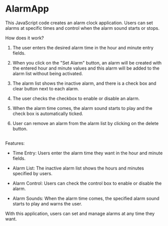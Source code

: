 # AlarmApp

This JavaScript code creates an alarm clock application. Users can set alarms at specific times and control when the alarm sound starts or stops.

How does it work?

1. The user enters the desired alarm time in the hour and minute entry fields.

2. When you click on the "Set Alarm" button, an alarm will be created with the entered hour and minute values and this alarm will be added to the alarm list without being activated.

3. The alarm list shows the inactive alarm, and there is a check box and clear button next to each alarm.

4. The user checks the checkbox to enable or disable an alarm.

5. When the alarm time comes, the alarm sound starts to play and the check box is automatically ticked.

6. User can remove an alarm from the alarm list by clicking on the delete button.

##

Features:

- Time Entry: Users enter the alarm time they want in the hour and minute fields.

- Alarm List: The inactive alarm list shows the hours and minutes specified by users.

- Alarm Control: Users can check the control box to enable or disable the alarm.

- Alarm Sounds: When the alarm time comes, the specified alarm sound starts to play and warns the user.

With this application, users can set and manage alarms at any time they want.
